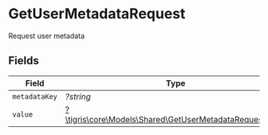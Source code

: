 # GetUserMetadataRequest

Request user metadata


## Fields

| Field                                                                                                         | Type                                                                                                          | Required                                                                                                      | Description                                                                                                   |
| ------------------------------------------------------------------------------------------------------------- | ------------------------------------------------------------------------------------------------------------- | ------------------------------------------------------------------------------------------------------------- | ------------------------------------------------------------------------------------------------------------- |
| `metadataKey`                                                                                                 | *?string*                                                                                                     | :heavy_minus_sign:                                                                                            | N/A                                                                                                           |
| `value`                                                                                                       | [?\tigris\core\Models\Shared\GetUserMetadataRequestValue](../../Models/Shared/GetUserMetadataRequestValue.md) | :heavy_minus_sign:                                                                                            | N/A                                                                                                           |